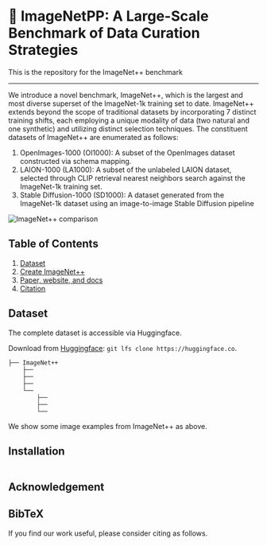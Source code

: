 # 🌋 ImageNetPP: A Large-Scale Benchmark of Data Curation Strategies
This is the repository for the ImageNet++ benchmark 

---

We introduce a novel benchmark, ImageNet++, which is the largest and most diverse superset of the ImageNet-1k training set to date. ImageNet++ extends beyond the scope of traditional datasets by incorporating 7 distinct training shifts, each employing a unique modality of data (two natural and one synthetic) and utilizing distinct selection techniques. The constituent datasets of ImageNet++ are enumerated as follows:
1. OpenImages-1000 (OI1000): A subset of the OpenImages dataset constructed via schema mapping.
2. LAION-1000 (LA1000): A subset of the unlabeled LAION dataset, selected through CLIP retrieval nearest neighbors search against the ImageNet-1k training set.
3. Stable Diffusion-1000 (SD1000): A dataset generated from the ImageNet-1k dataset using an image-to-image Stable Diffusion pipeline

![ImageNet++ comparison](images/test_set_comparison.png)

## Table of Contents

1. [Dataset](#dataset)
2. [Create ImageNet++](#imagnetpp)
3. [Paper, website, and docs](#paper)
4. [Citation](#citation)

## Dataset 
The complete dataset is accessible via Huggingface.

Download from [Huggingface](https://huggingface.co): `git lfs clone https://huggingface.co`.

```
├── ImageNet++
    ├── 
    ├── 
    ├── 
    └── 
        ├── 
        ├── 
        └──  
``` 
We show some image examples from ImageNet++ as above. 

## Installation
```

```
##

##

## 

## Acknowledgement


## BibTeX

If you find our work useful, please consider citing as follows.

